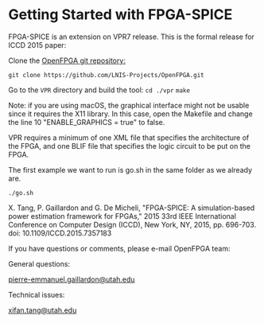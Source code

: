 # Getting Started with FPGA-SPICE
FPGA-SPICE is an extension on VPR7 release. 
This is the formal release for ICCD 2015 paper: 

Clone the [OpenFPGA git repository:](https://github.com/LNIS-Projects/OpenFPGA)

[//todo]: # (change to final repository location)
`git clone https://github.com/LNIS-Projects/OpenFPGA.git `

Go to the `VPR` directory and build the tool:
`cd ./vpr`
`make `

Note: if you are using macOS, the graphical interface might not be usable since it requires the X11 library. In this case, open the Makefile and change the line 10 "ENABLE_GRAPHICS = true" to false.

VPR requires a minimum of one XML file that specifies the architecture of the FPGA, and one BLIF file that specifies the logic circuit to be put on the FPGA. 

The first example we want to run is go.sh in the same folder as we already are.

`./go.sh`

X. Tang, P. Gaillardon and G. De Micheli, "FPGA-SPICE: A simulation-based power estimation framework for FPGAs," 2015 33rd IEEE International Conference on Computer Design (ICCD), New York, NY, 2015, pp. 696-703.
doi: 10.1109/ICCD.2015.7357183

If you have questions or comments, please e-mail OpenFPGA team:

General questions:

pierre-emmanuel.gaillardon@utah.edu

Technical issues:

xifan.tang@utah.edu



